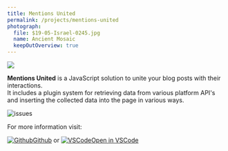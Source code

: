 ```yaml
---
title: Mentions United
permalink: /projects/mentions-united
photograph:
  file: $19-05-Israel-0245.jpg
  name: Ancient Mosaic
  keepOutOverview: true
---
```


<img src="/images/mentions-united.svg" class="float-left-mini no-zoom">

**Mentions United** is a JavaScript solution to unite your blog posts with their interactions.  
It includes a plugin system for retrieving data from various platform API's and inserting the collected data into the page in various ways.

<div class="shields-io">

![issues](https://img.shields.io/github/issues/kristofzerbe/Mentions-United?label=github%20issues&style=flat-square)

</div>

For more information visit:

<div class="brand-links">
<a href="https://github.com/kristofzerbe/Mentions-United" class="github"><img src="/images/icons/github.svg" alt="Github" /><span>Github</span></a>
<span style="margin-top:25px">or</span>
<a href="https://open.vscode.dev/kristofzerbe/Mentions-United" class="vscode"><img src="/images/icons/vscode.svg" alt="VSCode" /><span>Open in VSCode</span></a>
</div>

<!-- {% github_readme "kristofzerbe" "Mentions-United" %} -->